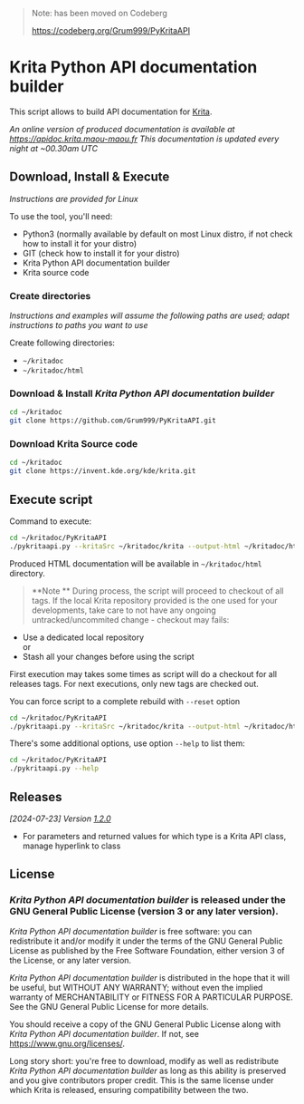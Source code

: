 > Note: has been moved on Codeberg
> 
> https://codeberg.org/Grum999/PyKritaAPI


# Krita Python API documentation builder

This script allows to build API documentation for [Krita](https://krita.org).

_An online version of produced documentation is available at https://apidoc.krita.maou-maou.fr_
_This documentation is updated every night at ~00.30am UTC_


## Download, Install & Execute

_Instructions are provided for Linux_

To use the tool, you'll need:
- Python3 (normally available by default on most Linux distro, if not check how to install it for your distro)
- GIT (check how to install it for your distro)
- Krita Python API documentation builder
- Krita source code

### Create directories

_Instructions and examples will assume the following paths are used; adapt instructions to paths you want to use_

Create following directories:
- `~/kritadoc`
- `~/kritadoc/html`

### Download & Install _Krita Python API documentation builder_

```bash
cd ~/kritadoc
git clone https://github.com/Grum999/PyKritaAPI.git
```

### Download Krita Source code

```bash
cd ~/kritadoc
git clone https://invent.kde.org/kde/krita.git
```


## Execute script

Command to execute:

```bash
cd ~/kritadoc/PyKritaAPI
./pykritaapi.py --kritaSrc ~/kritadoc/krita --output-html ~/kritadoc/html
```

Produced HTML documentation will be available in `~/kritadoc/html` directory.

> **Note **
> During process, the script will proceed to checkout of all tags.
> If the local Krita repository provided is the one used for your developments, take care to not have any ongoing untracked/uncommited change - checkout may fails:
- Use a dedicated local repository \
or
- Stash all your changes before using the script

First execution may takes some times as script will do a checkout for all releases tags.
For next executions, only new tags are checked out.

You can force script to a complete rebuild with `--reset` option

```bash
cd ~/kritadoc/PyKritaAPI
./pykritaapi.py --kritaSrc ~/kritadoc/krita --output-html ~/kritadoc/html --reset
```

There's some additional options, use option `--help` to list them:
```bash
cd ~/kritadoc/PyKritaAPI
./pykritaapi.py --help
```

## Releases

_[2024-07-23] Version [1.2.0](https://github.com/Grum999/PyKritaAPI/releases/tag/1.2.0)_
- For parameters and returned values for which type is a Krita API class, manage hyperlink to class


## License

### *Krita Python API documentation builder* is released under the GNU General Public License (version 3 or any later version).

*Krita Python API documentation builder* is free software: you can redistribute it and/or modify it under the terms of the GNU General Public License as published by the Free Software Foundation, either version 3 of the License, or any later version.

*Krita Python API documentation builder* is distributed in the hope that it will be useful, but WITHOUT ANY WARRANTY; without even the implied warranty of MERCHANTABILITY or FITNESS FOR A PARTICULAR PURPOSE. See the GNU General Public License for more details.

You should receive a copy of the GNU General Public License along with *Krita Python API documentation builder*. If not, see <https://www.gnu.org/licenses/>.


Long story short: you're free to download, modify as well as redistribute *Krita Python API documentation builder* as long as this ability is preserved and you give contributors proper credit. This is the same license under which Krita is released, ensuring compatibility between the two.
